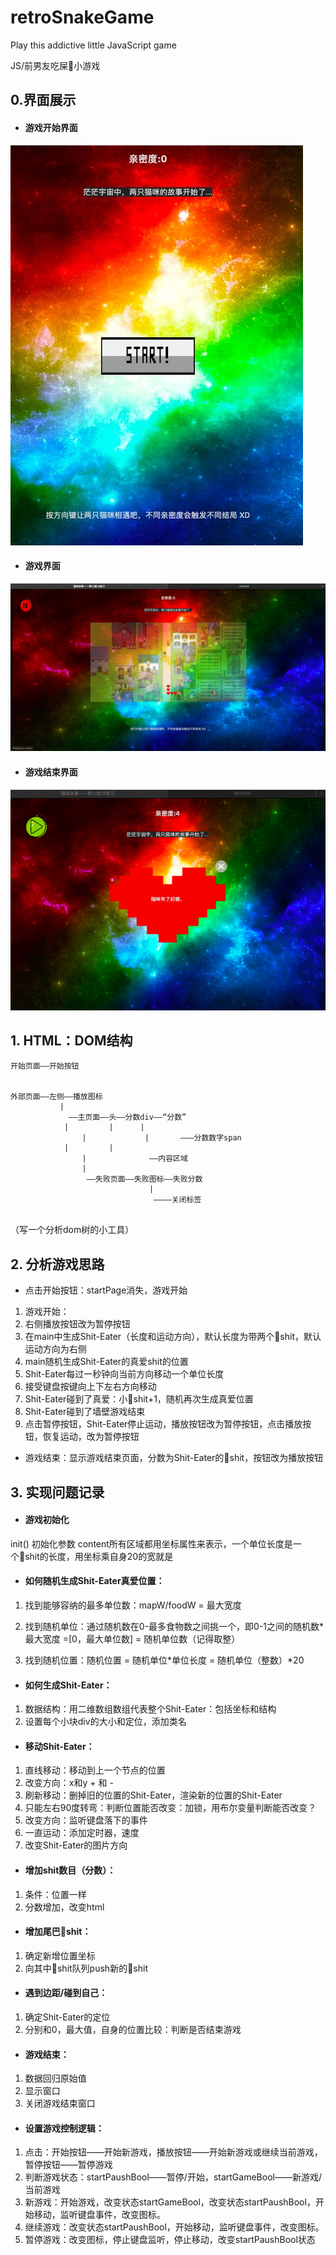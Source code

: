 # retroSnakeGame

Play this addictive little JavaScript game

JS/前男友吃屎小游戏

## 0.界面展示

- #### 游戏开始界面
![image](https://github.com/0rainge/retroSnakeGame/blob/master/img/docImg/demo1.jpeg?raw=true)
- #### 游戏界面
![image](https://github.com/0rainge/retroSnakeGame/blob/master/img/docImg/demo2.jpeg?raw=true)
- #### 游戏结束界面
![image](https://github.com/0rainge/retroSnakeGame/blob/master/img/docImg/demo3.png?raw=true)

## 1. HTML：DOM结构

```
开始页面——开始按钮


外部页面——左侧——播放图标
           |
             ——主页面——头——分数div——“分数”
	        |	      |	     |
                |             |       ———分数数字span
	        |	      |
                |              ——内容区域
                |
                 ——失败页面——失败图标——失败分数
                               |
                                ————关闭标签
                              
```

（写一个分析dom树的小工具）

## 2. 分析游戏思路

- 点击开始按钮：startPage消失，游戏开始 

1. 游戏开始：
2. 右侧播放按钮改为暂停按钮
3. 在main中生成Shit-Eater（长度和运动方向），默认长度为带两个shit，默认运动方向为右侧
4. main随机生成Shit-Eater的真爱shit的位置
5. Shit-Eater每过一秒钟向当前方向移动一个单位长度
6. 接受键盘按键向上下左右方向移动
7. Shit-Eater碰到了真爱：小shit+1，随机再次生成真爱位置
8. Shit-Eater碰到了墙壁游戏结束
9. 点击暂停按钮，Shit-Eater停止运动，播放按钮改为暂停按钮，点击播放按钮，恢复运动，改为暂停按钮

- 游戏结束：显示游戏结束页面，分数为Shit-Eater的shit，按钮改为播放按钮

## 3. 实现问题记录

- #### 游戏初始化

init() 初始化参数
content所有区域都用坐标属性来表示，一个单位长度是一个shit的长度，用坐标乘自身20的宽就是

- #### 如何随机生成Shit-Eater真爱位置：

1. 找到能够容纳的最多单位数：mapW/foodW = 最大宽度

2. 找到随机单位：通过随机数在0-最多食物数之间挑一个，即0-1之间的随机数*最大宽度 =[0，最大单位数] = 随机单位数（记得取整）

3. 找到随机位置：随机位置 = 随机单位*单位长度 = 随机单位（整数）*20

- #### 如何生成Shit-Eater：

1. 数据结构：用二维数组数组代表整个Shit-Eater：包括坐标和结构
2. 设置每个小块div的大小和定位，添加类名

- #### 移动Shit-Eater：

1. 直线移动：移动到上一个节点的位置
2. 改变方向：x和y + 和 - 
3. 刷新移动：删掉旧的位置的Shit-Eater，渲染新的位置的Shit-Eater
4. 只能左右90度转弯：判断位置能否改变：加锁，用布尔变量判断能否改变？
5. 改变方向：监听键盘落下的事件
6. 一直运动：添加定时器，速度
7. 改变Shit-Eater的图片方向

-  #### 增加shit数目（分数）：

1. 条件：位置一样
2. 分数增加，改变html

-  #### 增加尾巴shit：

1. 确定新增位置坐标
2. 向其中shit队列push新的shit

-  #### 遇到边距/碰到自己：

1. 确定Shit-Eater的定位
2. 分别和0，最大值，自身的位置比较：判断是否结束游戏

-  #### 游戏结束：

1. 数据回归原始值
2. 显示窗口
3. 关闭游戏结束窗口

-  #### 设置游戏控制逻辑：

1. 点击：开始按钮——开始新游戏，播放按钮——开始新游戏或继续当前游戏，暂停按钮——暂停游戏
2. 判断游戏状态：startPaushBool——暂停/开始，startGameBool——新游戏/当前游戏
3. 新游戏：开始游戏，改变状态startGameBool，改变状态startPaushBool，开始移动，监听键盘事件，改变图标。
4. 继续游戏：改变状态startPaushBool，开始移动，监听键盘事件，改变图标。
5. 暂停游戏：改变图标，停止键盘监听，停止移动，改变startPaushBool状态
